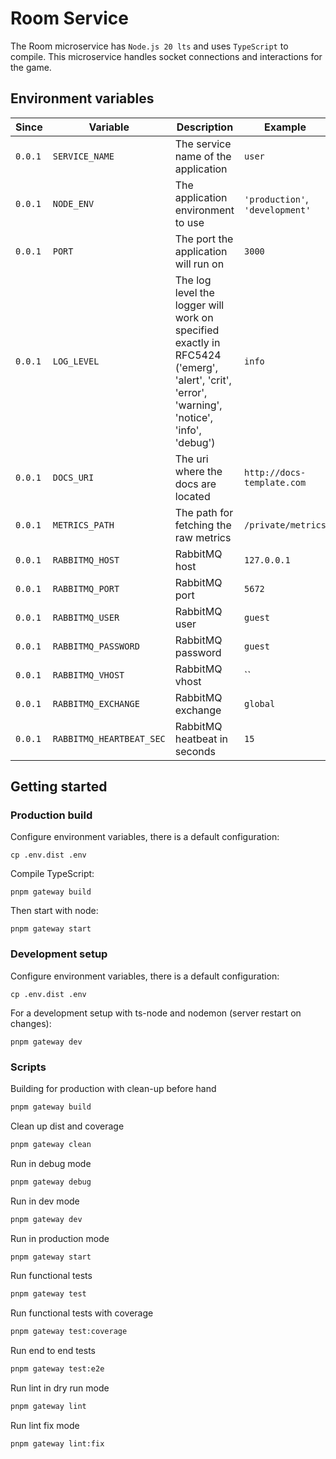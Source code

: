 # Room Service

The Room microservice has `Node.js 20 lts` and uses `TypeScript` to compile.
This microservice handles socket connections and interactions for the game.

## Environment variables

| Since   | Variable                 | Description                                                                                                                                  | Example                         |
|---------|--------------------------|----------------------------------------------------------------------------------------------------------------------------------------------|---------------------------------|
| `0.0.1` | `SERVICE_NAME`           | The service name of the application                                                                                                          | `user`                          |
| `0.0.1` | `NODE_ENV`               | The application environment to use                                                                                                           | `'production'`, `'development'` |
| `0.0.1` | `PORT`                   | The port the application will run on                                                                                                         | `3000`                          |
| `0.0.1` | `LOG_LEVEL`              | The log level the logger will work on specified exactly in RFC5424 ('emerg', 'alert', 'crit', 'error', 'warning', 'notice', 'info', 'debug') | `info`                          |
| `0.0.1` | `DOCS_URI`               | The uri where the docs are located                                                                                                           | `http://docs-template.com`      |
| `0.0.1` | `METRICS_PATH`           | The path for fetching the raw metrics                                                                                                        | `/private/metrics`              |
| `0.0.1` | `RABBITMQ_HOST`          | RabbitMQ host                                                                                                                                | `127.0.0.1`                     |
| `0.0.1` | `RABBITMQ_PORT`          | RabbitMQ port                                                                                                                                | `5672`                          |
| `0.0.1` | `RABBITMQ_USER`          | RabbitMQ user                                                                                                                                | `guest`                         |
| `0.0.1` | `RABBITMQ_PASSWORD`      | RabbitMQ password                                                                                                                            | `guest`                         |
| `0.0.1` | `RABBITMQ_VHOST`         | RabbitMQ vhost                                                                                                                               | ``                              |
| `0.0.1` | `RABBITMQ_EXCHANGE`      | RabbitMQ exchange                                                                                                                            | `global`                        |
| `0.0.1` | `RABBITMQ_HEARTBEAT_SEC` | RabbitMQ heatbeat in seconds                                                                                                                 | `15`                            |

## Getting started

### Production build

Configure environment variables, there is a default configuration:

```
cp .env.dist .env
```

Compile TypeScript:

```
pnpm gateway build
```

Then start with node:

```
pnpm gateway start
```

### Development setup

Configure environment variables, there is a default configuration:

```
cp .env.dist .env
```

For a development setup with ts-node and nodemon (server restart on changes):

```
pnpm gateway dev
```

### Scripts

Building for production with clean-up before hand

```bash
pnpm gateway build
```

Clean up dist and coverage

```bash
pnpm gateway clean
```

Run in debug mode

```bash
pnpm gateway debug
```

Run in dev mode

```bash
pnpm gateway dev
```

Run in production mode

```bash
pnpm gateway start
```

Run functional tests

```bash
pnpm gateway test
```

Run functional tests with coverage

```bash
pnpm gateway test:coverage
```

Run end to end tests

```bash
pnpm gateway test:e2e
```

Run lint in dry run mode

```bash
pnpm gateway lint
```

Run lint fix mode

```bash
pnpm gateway lint:fix
```
